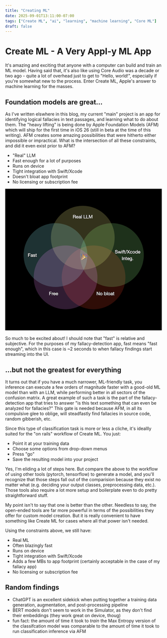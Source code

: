 ```yaml
---
title: "Creating ML"
date: 2025-09-01T13:11:00-07:00
tags: ["Create ML", "ai", "learning", "machine learning", "Core ML"]
draft: false
---
```


# Create ML - A Very Appl-y ML App
It's amazing and exciting that anyone with a computer can build and train an ML model. Having said that, it's also like using Core Audio was a decade or two ago - quite a lot of overhead just to get to "Hello, world!", especially if you're somewhat new to the process. Enter Create ML, Apple's answer to machine learning for the masses.

## Foundation models are great...
As I've written elswhere in this blog, my current "main" project is an app for identifying logical fallacies in text passages, and learning what to do about them. The "heavy lifting" is being done by Apple Foundation Models (AFM) which will ship for the first time in iOS 26 (still in beta at the time of this writing). AFM creates some amazing possibilities that were hitherto either impossible or impractical. What is the intersection of all these constraints, and did it even exist prior to AFM?

* "Real" LLM
* Fast enough for a lot of purposes
* Runs on device
* Tight integration with Swift/Xcode
* Doesn't bloat app footprint
* No licensing or subscription fee

![Aaka](AFMVenn.001.png)

So much to be excited about! I should note that "fast" is relative and subjective. For the purposes of my fallacy-detection app, fast means "fast enough", which in this case is ~2 seconds to when fallacy findings start streaming into the UI.

## ...but not the greatest for everything
It turns out that if you have a much narrower, ML-friendly task, you inference can execute a few orders of magnitude faster with a good-old ML model than with an LLM, while performing better in all sectors of the confusion matrix. A great example of such a task is the part of the fallacy-detection app that tries to answer "is this text something that can even be analyzed for fallacies?" This gate is needed because AFM, in all its compulsive glee to oblige, will steadfastly find fallacies in source code, random gibberish, etc.

Since this type of classification task is more or less a cliche, it's ideallly suited for the "on rails" workflow of Create ML. You just:

* Point it at your training data
* Choose some options from drop-down menus
* Press "go"
* Save the resulting model into your project

Yes, I'm eliding a lot of steps here. But compare the above to the workflow of using other tools (pytorch, tensorflow) to generate a model, and you'll recognize that those steps fall out of the comparision because they exist no matter what (e.g. deciding your output classes, preprocessing data, etc.). Those tools also require a lot more setup and boilerplate even to do pretty straightforward stuff.

My point isn't to say that one is better than the other. Needless to say, the open-ended tools are far more powerful in terms of the possibilities they offer for custom model creation. But it is really convenient to have something like Create ML for cases where all that power isn't needed.

Using the constraints above, we still have:

* Real ML
* Often blazingly fast
* Runs on device
* Tight integration with Swift/Xcode
* Adds a few MBs to app footprint (certainly acceptable in the case of my fallacy app)
* No licensing or subscription fee

## Random findings
* ChatGPT is an excellent sidekick when putting together a training data generation, augmentation, and post-processing pipeline
* BERT models don't seem to work in the Simulator, as they don't find their embeddings (they work great on device, thoug)
* fun fact: the amount of time it took to _train_ the Max Entropy version of the classifcation model was comparable to the amount of time it took to run classification inference via AFM